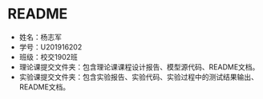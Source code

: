 # README

- 姓名：杨志军
- 学号：U201916202
- 班级：校交1902班
- 理论课提交文件夹：包含理论课课程设计报告、模型源代码、README文档。
- 实验课提交文件夹：包含实验报告、实验代码、实验过程中的测试结果输出、README文档。
